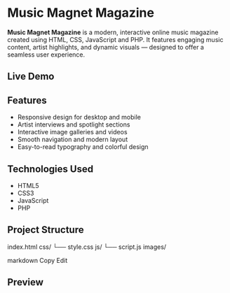 # Music Magnet Magazine

**Music Magnet Magazine** is a modern, interactive online music magazine created using HTML, CSS, JavaScript and PHP. It features engaging music content, artist highlights, and dynamic visuals — designed to offer a seamless user experience.

## Live Demo

## Features
- Responsive design for desktop and mobile
- Artist interviews and spotlight sections
- Interactive image galleries and videos
- Smooth navigation and modern layout
- Easy-to-read typography and colorful design

## Technologies Used
- HTML5
- CSS3
- JavaScript
- PHP

## Project Structure
index.html css/ └── style.css js/ └── script.js images/

markdown
Copy
Edit

## Preview




